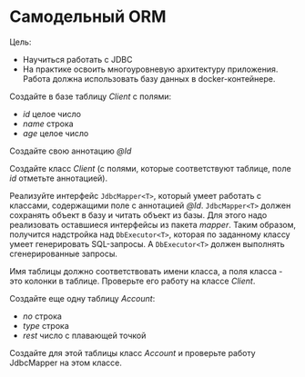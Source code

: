 # Самодельный ORM

Цель:

* Научиться работать с JDBC
* На практике освоить многоуровневую архитектуру приложения. Работа должна использовать
  базу данных в docker-контейнере.

Создайте в базе таблицу *Client* с полями:

* *id* целое число
* *name* строка
* *age* целое число

Создайте свою аннотацию *@Id*

Создайте класс *Client* (с полями, которые соответствуют таблице, поле *id* отметьте
аннотацией).

Реализуйте интерфейс `JdbcMapper<T>`, который умеет работать с классами, содержащими поле
с аннотацией *@Id*. `JdbcMapper<T>` должен сохранять объект в базу и читать объект из базы.
Для этого надо реализовать оставшиеся интерфейсы из пакета *mapper*. Таким образом,
получится надстройка над `DbExecutor<T>`, которая по заданному классу умеет генерировать
SQL-запросы. А `DbExecutor<T>` должен выполнять сгенерированные запросы.

Имя таблицы должно соответствовать имени класса, а поля класса - это колонки в таблице.
Проверьте его работу на классе *Client*.

Создайте еще одну таблицу *Account*:

* *no* строка 
* *type* строка
* *rest* число с плавающей точкой

Создайте для этой таблицы класс *Account* и проверьте работу JdbcMapper на этом классе.
 

